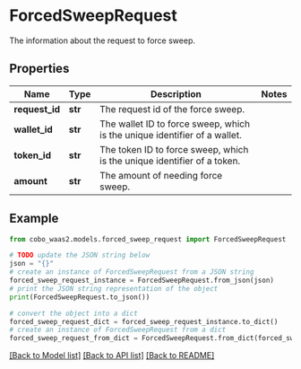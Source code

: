 # ForcedSweepRequest

The information about the request to force sweep.

## Properties

Name | Type | Description | Notes
------------ | ------------- | ------------- | -------------
**request_id** | **str** | The request id of the force sweep. | 
**wallet_id** | **str** | The wallet ID to force sweep, which is the unique identifier of a wallet. | 
**token_id** | **str** | The token ID to force sweep, which is the unique identifier of a token. | 
**amount** | **str** | The amount of needing force sweep. | 

## Example

```python
from cobo_waas2.models.forced_sweep_request import ForcedSweepRequest

# TODO update the JSON string below
json = "{}"
# create an instance of ForcedSweepRequest from a JSON string
forced_sweep_request_instance = ForcedSweepRequest.from_json(json)
# print the JSON string representation of the object
print(ForcedSweepRequest.to_json())

# convert the object into a dict
forced_sweep_request_dict = forced_sweep_request_instance.to_dict()
# create an instance of ForcedSweepRequest from a dict
forced_sweep_request_from_dict = ForcedSweepRequest.from_dict(forced_sweep_request_dict)
```
[[Back to Model list]](../README.md#documentation-for-models) [[Back to API list]](../README.md#documentation-for-api-endpoints) [[Back to README]](../README.md)


